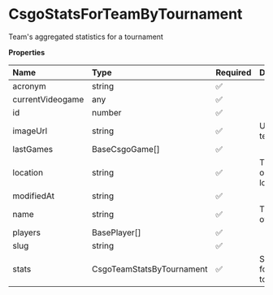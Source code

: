 # CsgoStatsForTeamByTournament

Team's aggregated statistics for a tournament

**Properties**

| Name             | Type                      | Required | Description                      |
| :--------------- | :------------------------ | :------- | :------------------------------- |
| acronym          | string                    | ✅       |                                  |
| currentVideogame | any                       | ✅       |                                  |
| id               | number                    | ✅       |                                  |
| imageUrl         | string                    | ✅       | URL of the team logo             |
| lastGames        | BaseCsgoGame[]            | ✅       |                                  |
| location         | string                    | ✅       | The team's organization location |
| modifiedAt       | string                    | ✅       |                                  |
| name             | string                    | ✅       | The name of the team.            |
| players          | BasePlayer[]              | ✅       |                                  |
| slug             | string                    | ✅       |                                  |
| stats            | CsgoTeamStatsByTournament | ✅       | Statistics for a tournament      |

<!-- This file was generated by liblab | https://liblab.com/ -->
